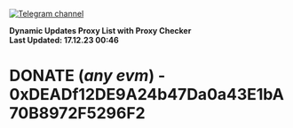 [![Telegram channel](https://img.shields.io/endpoint?url=https://runkit.io/damiankrawczyk/telegram-badge/branches/master?url=https://t.me/n4z4v0d)](https://t.me/n4z4v0d) 

**Dynamic Updates Proxy List with Proxy Checker**  
**Last Updated: 17.12.23 00:46**

# DONATE (_any evm_) - 0xDEADf12DE9A24b47Da0a43E1bA70B8972F5296F2
